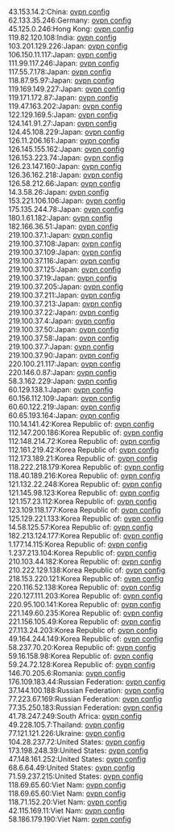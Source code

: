 43.153.14.2:China: [ovpn config](vpn/43_153_14_2.ovpn)  
62.133.35.246:Germany: [ovpn config](vpn/62_133_35_246.ovpn)  
45.125.0.246:Hong Kong: [ovpn config](vpn/45_125_0_246.ovpn)  
119.82.120.108:India: [ovpn config](vpn/119_82_120_108.ovpn)  
103.201.129.226:Japan: [ovpn config](vpn/103_201_129_226.ovpn)  
106.150.11.117:Japan: [ovpn config](vpn/106_150_11_117.ovpn)  
111.99.117.246:Japan: [ovpn config](vpn/111_99_117_246.ovpn)  
117.55.7.178:Japan: [ovpn config](vpn/117_55_7_178.ovpn)  
118.87.95.97:Japan: [ovpn config](vpn/118_87_95_97.ovpn)  
119.169.149.227:Japan: [ovpn config](vpn/119_169_149_227.ovpn)  
119.171.172.87:Japan: [ovpn config](vpn/119_171_172_87.ovpn)  
119.47.163.202:Japan: [ovpn config](vpn/119_47_163_202.ovpn)  
122.129.169.5:Japan: [ovpn config](vpn/122_129_169_5.ovpn)  
124.141.91.27:Japan: [ovpn config](vpn/124_141_91_27.ovpn)  
124.45.108.229:Japan: [ovpn config](vpn/124_45_108_229.ovpn)  
126.11.206.161:Japan: [ovpn config](vpn/126_11_206_161.ovpn)  
126.145.155.162:Japan: [ovpn config](vpn/126_145_155_162.ovpn)  
126.153.223.74:Japan: [ovpn config](vpn/126_153_223_74.ovpn)  
126.23.147.160:Japan: [ovpn config](vpn/126_23_147_160.ovpn)  
126.36.162.218:Japan: [ovpn config](vpn/126_36_162_218.ovpn)  
126.58.212.66:Japan: [ovpn config](vpn/126_58_212_66.ovpn)  
14.3.58.26:Japan: [ovpn config](vpn/14_3_58_26.ovpn)  
153.221.106.106:Japan: [ovpn config](vpn/153_221_106_106.ovpn)  
175.135.244.78:Japan: [ovpn config](vpn/175_135_244_78.ovpn)  
180.1.61.182:Japan: [ovpn config](vpn/180_1_61_182.ovpn)  
182.166.36.51:Japan: [ovpn config](vpn/182_166_36_51.ovpn)  
219.100.37.1:Japan: [ovpn config](vpn/219_100_37_1.ovpn)  
219.100.37.108:Japan: [ovpn config](vpn/219_100_37_108.ovpn)  
219.100.37.109:Japan: [ovpn config](vpn/219_100_37_109.ovpn)  
219.100.37.116:Japan: [ovpn config](vpn/219_100_37_116.ovpn)  
219.100.37.125:Japan: [ovpn config](vpn/219_100_37_125.ovpn)  
219.100.37.19:Japan: [ovpn config](vpn/219_100_37_19.ovpn)  
219.100.37.205:Japan: [ovpn config](vpn/219_100_37_205.ovpn)  
219.100.37.211:Japan: [ovpn config](vpn/219_100_37_211.ovpn)  
219.100.37.213:Japan: [ovpn config](vpn/219_100_37_213.ovpn)  
219.100.37.22:Japan: [ovpn config](vpn/219_100_37_22.ovpn)  
219.100.37.4:Japan: [ovpn config](vpn/219_100_37_4.ovpn)  
219.100.37.50:Japan: [ovpn config](vpn/219_100_37_50.ovpn)  
219.100.37.58:Japan: [ovpn config](vpn/219_100_37_58.ovpn)  
219.100.37.7:Japan: [ovpn config](vpn/219_100_37_7.ovpn)  
219.100.37.90:Japan: [ovpn config](vpn/219_100_37_90.ovpn)  
220.100.21.117:Japan: [ovpn config](vpn/220_100_21_117.ovpn)  
220.146.0.87:Japan: [ovpn config](vpn/220_146_0_87.ovpn)  
58.3.162.229:Japan: [ovpn config](vpn/58_3_162_229.ovpn)  
60.129.138.1:Japan: [ovpn config](vpn/60_129_138_1.ovpn)  
60.156.112.109:Japan: [ovpn config](vpn/60_156_112_109.ovpn)  
60.60.122.219:Japan: [ovpn config](vpn/60_60_122_219.ovpn)  
60.65.193.164:Japan: [ovpn config](vpn/60_65_193_164.ovpn)  
110.14.141.42:Korea Republic of: [ovpn config](vpn/110_14_141_42.ovpn)  
112.147.200.186:Korea Republic of: [ovpn config](vpn/112_147_200_186.ovpn)  
112.148.214.72:Korea Republic of: [ovpn config](vpn/112_148_214_72.ovpn)  
112.161.219.42:Korea Republic of: [ovpn config](vpn/112_161_219_42.ovpn)  
112.173.189.21:Korea Republic of: [ovpn config](vpn/112_173_189_21.ovpn)  
118.222.218.179:Korea Republic of: [ovpn config](vpn/118_222_218_179.ovpn)  
118.40.189.216:Korea Republic of: [ovpn config](vpn/118_40_189_216.ovpn)  
121.132.22.248:Korea Republic of: [ovpn config](vpn/121_132_22_248.ovpn)  
121.145.98.123:Korea Republic of: [ovpn config](vpn/121_145_98_123.ovpn)  
121.157.23.112:Korea Republic of: [ovpn config](vpn/121_157_23_112.ovpn)  
123.109.118.177:Korea Republic of: [ovpn config](vpn/123_109_118_177.ovpn)  
125.129.221.133:Korea Republic of: [ovpn config](vpn/125_129_221_133.ovpn)  
14.58.125.57:Korea Republic of: [ovpn config](vpn/14_58_125_57.ovpn)  
182.213.124.177:Korea Republic of: [ovpn config](vpn/182_213_124_177.ovpn)  
1.177.14.115:Korea Republic of: [ovpn config](vpn/1_177_14_115.ovpn)  
1.237.213.104:Korea Republic of: [ovpn config](vpn/1_237_213_104.ovpn)  
210.103.44.182:Korea Republic of: [ovpn config](vpn/210_103_44_182.ovpn)  
210.222.129.138:Korea Republic of: [ovpn config](vpn/210_222_129_138.ovpn)  
218.153.220.121:Korea Republic of: [ovpn config](vpn/218_153_220_121.ovpn)  
220.116.52.138:Korea Republic of: [ovpn config](vpn/220_116_52_138.ovpn)  
220.127.111.203:Korea Republic of: [ovpn config](vpn/220_127_111_203.ovpn)  
220.95.100.141:Korea Republic of: [ovpn config](vpn/220_95_100_141.ovpn)  
221.149.60.235:Korea Republic of: [ovpn config](vpn/221_149_60_235.ovpn)  
221.156.105.49:Korea Republic of: [ovpn config](vpn/221_156_105_49.ovpn)  
27.113.24.203:Korea Republic of: [ovpn config](vpn/27_113_24_203.ovpn)  
49.164.244.149:Korea Republic of: [ovpn config](vpn/49_164_244_149.ovpn)  
58.237.70.20:Korea Republic of: [ovpn config](vpn/58_237_70_20.ovpn)  
59.16.158.98:Korea Republic of: [ovpn config](vpn/59_16_158_98.ovpn)  
59.24.72.128:Korea Republic of: [ovpn config](vpn/59_24_72_128.ovpn)  
146.70.205.6:Romania: [ovpn config](vpn/146_70_205_6.ovpn)  
176.109.183.44:Russian Federation: [ovpn config](vpn/176_109_183_44.ovpn)  
37.144.100.188:Russian Federation: [ovpn config](vpn/37_144_100_188.ovpn)  
77.223.67.169:Russian Federation: [ovpn config](vpn/77_223_67_169.ovpn)  
77.35.250.183:Russian Federation: [ovpn config](vpn/77_35_250_183.ovpn)  
41.78.247.249:South Africa: [ovpn config](vpn/41_78_247_249.ovpn)  
49.228.105.7:Thailand: [ovpn config](vpn/49_228_105_7.ovpn)  
77.121.121.226:Ukraine: [ovpn config](vpn/77_121_121_226.ovpn)  
104.28.237.72:United States: [ovpn config](vpn/104_28_237_72.ovpn)  
173.198.248.39:United States: [ovpn config](vpn/173_198_248_39.ovpn)  
47.148.161.252:United States: [ovpn config](vpn/47_148_161_252.ovpn)  
68.6.64.49:United States: [ovpn config](vpn/68_6_64_49.ovpn)  
71.59.237.215:United States: [ovpn config](vpn/71_59_237_215.ovpn)  
118.69.65.60:Viet Nam: [ovpn config](vpn/118_69_65_60.ovpn)  
118.69.65.60:Viet Nam: [ovpn config](vpn/118_69_65_60.ovpn)  
118.71.152.20:Viet Nam: [ovpn config](vpn/118_71_152_20.ovpn)  
42.115.169.11:Viet Nam: [ovpn config](vpn/42_115_169_11.ovpn)  
58.186.179.190:Viet Nam: [ovpn config](vpn/58_186_179_190.ovpn)  
